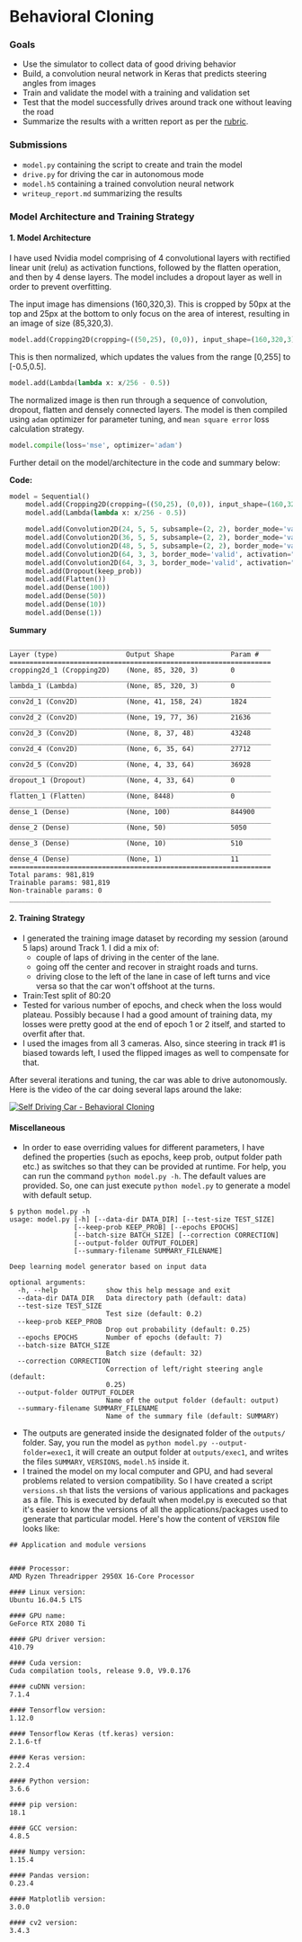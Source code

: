 # **Behavioral Cloning** 

[//]: # (Image References)
[image1]: ./examples/placeholder.png "Model Visualization"
[image2]: ./examples/placeholder.png "Grayscaling"
[image3]: ./examples/placeholder_small.png "Recovery Image"
[image4]: ./examples/placeholder_small.png "Recovery Image"
[image5]: ./examples/placeholder_small.png "Recovery Image"
[image6]: ./examples/placeholder_small.png "Normal Image"
[image7]: ./examples/placeholder_small.png "Flipped Image"

### Goals
* Use the simulator to collect data of good driving behavior
* Build, a convolution neural network in Keras that predicts steering angles from images
* Train and validate the model with a training and validation set
* Test that the model successfully drives around track one without leaving the road
* Summarize the results with a written report as per the [rubric](https://review.udacity.com/#!/rubrics/432/view).

### Submissions
* `model.py` containing the script to create and train the model
* `drive.py` for driving the car in autonomous mode
* `model.h5` containing a trained convolution neural network 
* `writeup_report.md` summarizing the results

### Model Architecture and Training Strategy

#### 1. Model Architecture
I have used Nvidia model comprising of 4 convolutional layers with rectified linear unit (relu) as activation functions, followed by the flatten operation, and then by 4 dense layers. The model includes a dropout layer as well in order to prevent overfitting.

The input image has dimensions (160,320,3). This is cropped by 50px at the top and 25px at the bottom to only focus on the area of interest, resulting in an image of size (85,320,3).

```python
model.add(Cropping2D(cropping=((50,25), (0,0)), input_shape=(160,320,3)))
```

This is then normalized, which updates the values from the range [0,255] to [-0.5,0.5].
```python
model.add(Lambda(lambda x: x/256 - 0.5))
```

The normalized image is then run through a sequence of convolution, dropout, flatten and densely connected layers. The model is then compiled using `adam` optimizer for parameter tuning, and `mean square error` loss calculation strategy.

```python
model.compile(loss='mse', optimizer='adam')
```

Further detail on the model/architecture in the code and summary below:

**Code:**

```python
model = Sequential()
    model.add(Cropping2D(cropping=((50,25), (0,0)), input_shape=(160,320,3)))
    model.add(Lambda(lambda x: x/256 - 0.5))

    model.add(Convolution2D(24, 5, 5, subsample=(2, 2), border_mode='valid', activation="relu"))
    model.add(Convolution2D(36, 5, 5, subsample=(2, 2), border_mode='valid', activation="relu"))
    model.add(Convolution2D(48, 5, 5, subsample=(2, 2), border_mode='valid', activation="relu"))
    model.add(Convolution2D(64, 3, 3, border_mode='valid', activation="relu"))
    model.add(Convolution2D(64, 3, 3, border_mode='valid', activation="relu"))
    model.add(Dropout(keep_prob))
    model.add(Flatten())
    model.add(Dense(100))
    model.add(Dense(50))
    model.add(Dense(10))
    model.add(Dense(1))
```

**Summary**

```
_________________________________________________________________
Layer (type)                 Output Shape              Param #   
=================================================================
cropping2d_1 (Cropping2D)    (None, 85, 320, 3)        0         
_________________________________________________________________
lambda_1 (Lambda)            (None, 85, 320, 3)        0         
_________________________________________________________________
conv2d_1 (Conv2D)            (None, 41, 158, 24)       1824      
_________________________________________________________________
conv2d_2 (Conv2D)            (None, 19, 77, 36)        21636     
_________________________________________________________________
conv2d_3 (Conv2D)            (None, 8, 37, 48)         43248     
_________________________________________________________________
conv2d_4 (Conv2D)            (None, 6, 35, 64)         27712     
_________________________________________________________________
conv2d_5 (Conv2D)            (None, 4, 33, 64)         36928     
_________________________________________________________________
dropout_1 (Dropout)          (None, 4, 33, 64)         0         
_________________________________________________________________
flatten_1 (Flatten)          (None, 8448)              0         
_________________________________________________________________
dense_1 (Dense)              (None, 100)               844900    
_________________________________________________________________
dense_2 (Dense)              (None, 50)                5050      
_________________________________________________________________
dense_3 (Dense)              (None, 10)                510       
_________________________________________________________________
dense_4 (Dense)              (None, 1)                 11        
=================================================================
Total params: 981,819
Trainable params: 981,819
Non-trainable params: 0
_________________________________________________________________
```

#### 2. Training Strategy
* I generated the training image dataset by recording my session (around 5 laps) around Track 1. I did a mix of:
	* couple of laps of driving in the center of the lane.
	* going off the center and recover in straight roads and turns.
	* driving close to the left of the lane in case of left turns and vice versa so that the car won't offshoot at the turns.
* Train:Test split of 80:20
* Tested for various number of epochs, and check when the loss would plateau. Possibly because I had a good amount of training data, my losses were pretty good at the end of epoch 1 or 2 itself, and started to overfit after that.
* I used the images from all 3 cameras. Also, since steering in track #1 is biased towards left, I used the flipped images as well to compensate for that.

After several iterations and tuning, the car was able to drive autonomously. Here is the video of the car doing several laps around the lake:

[![Self Driving Car - Behavioral Cloning](https://i.ytimg.com/vi/HNsagL1y0-k/hqdefault.jpg)](https://www.youtube.com/watch?v=HNsagL1y0-k&feature=youtu.be)

#### Miscellaneous
* In order to ease overriding values for different parameters, I have defined the properties (such as epochs, keep prob, output folder path etc.) as switches so that they can be provided at runtime. For help, you can run the command `python model.py -h`. The default values are provided. So, one can just execute `python model.py` to generate a model with default setup.
 
```
$ python model.py -h
usage: model.py [-h] [--data-dir DATA_DIR] [--test-size TEST_SIZE]
                [--keep-prob KEEP_PROB] [--epochs EPOCHS]
                [--batch-size BATCH_SIZE] [--correction CORRECTION]
                [--output-folder OUTPUT_FOLDER]
                [--summary-filename SUMMARY_FILENAME]

Deep learning model generator based on input data

optional arguments:
  -h, --help            show this help message and exit
  --data-dir DATA_DIR   Data directory path (default: data)
  --test-size TEST_SIZE
                        Test size (default: 0.2)
  --keep-prob KEEP_PROB
                        Drop out probability (default: 0.25)
  --epochs EPOCHS       Number of epochs (default: 7)
  --batch-size BATCH_SIZE
                        Batch size (default: 32)
  --correction CORRECTION
                        Correction of left/right steering angle (default:
                        0.25)
  --output-folder OUTPUT_FOLDER
                        Name of the output folder (default: output)
  --summary-filename SUMMARY_FILENAME
                        Name of the summary file (default: SUMMARY)
```
* The outputs are generated inside the designated folder of the `outputs/` folder. Say, you run the model as `python model.py --output-folder=exec1`, it will create an output folder at `outputs/exec1`, and writes the files `SUMMARY`, `VERSIONS`, `model.h5` inside it.
* I trained the model on my local computer and GPU, and had several problems related to version compatibility. So I have created a script `versions.sh` that lists the versions of various applications and packages as a file. This is executed by default when model.py is executed so that it's easier to know the versions of all the applications/packages used to generate that particular model. Here's how the content of `VERSION` file looks like:

```
## Application and module versions


#### Processor:
AMD Ryzen Threadripper 2950X 16-Core Processor

#### Linux version:
Ubuntu 16.04.5 LTS

#### GPU name:
GeForce RTX 2080 Ti

#### GPU driver version:
410.79

#### Cuda version:
Cuda compilation tools, release 9.0, V9.0.176

#### cuDNN version:
7.1.4

#### Tensorflow version:
1.12.0

#### Tensorflow Keras (tf.keras) version:
2.1.6-tf

#### Keras version:
2.2.4

#### Python version:
3.6.6

#### pip version:
18.1

#### GCC version:
4.8.5

#### Numpy version:
1.15.4

#### Pandas version:
0.23.4

#### Matplotlib version:
3.0.0

#### cv2 version:
3.4.3
```

